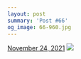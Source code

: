 ```yaml
---
layout: post
summary: 'Post #66'
og_image: 66-960.jpg
---
```


<p>
  <time>
    <a href="/66">November 24, 2021</a>
  </time>
  <a href="/66">
    <img src="{{ site.assets_url }}/66-480.jpg" srcset="{{ site.assets_url }}/66-240.jpg 240w, {{ site.assets_url }}/66-480.jpg 480w, {{ site.assets_url }}/66-720.jpg 720w, {{ site.assets_url }}/66-960.jpg 960w" sizes="(min-width: 700px) 50vw, calc(100vw - 2rem)" />
  </a>
</p>
